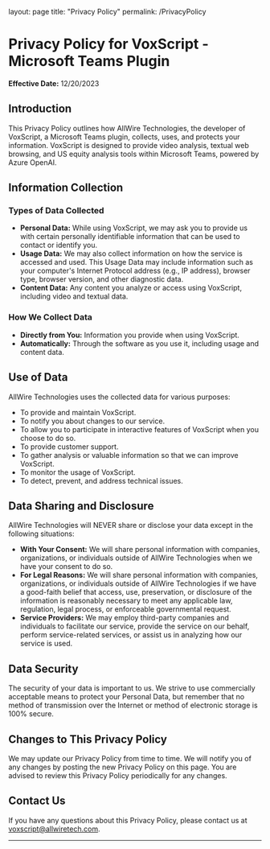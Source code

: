 layout: page
title: "Privacy Policy"
permalink: /PrivacyPolicy

# Privacy Policy for VoxScript - Microsoft Teams Plugin

**Effective Date:** 12/20/2023

## Introduction

This Privacy Policy outlines how AllWire Technologies, the developer of VoxScript, a Microsoft Teams plugin, collects, uses, and protects your information. VoxScript is designed to provide video analysis, textual web browsing, and US equity analysis tools within Microsoft Teams, powered by Azure OpenAI.

## Information Collection

### Types of Data Collected

- **Personal Data:** While using VoxScript, we may ask you to provide us with certain personally identifiable information that can be used to contact or identify you.
- **Usage Data:** We may also collect information on how the service is accessed and used. This Usage Data may include information such as your computer's Internet Protocol address (e.g., IP address), browser type, browser version, and other diagnostic data.
- **Content Data:** Any content you analyze or access using VoxScript, including video and textual data.

### How We Collect Data

- **Directly from You:** Information you provide when using VoxScript.
- **Automatically:** Through the software as you use it, including usage and content data.

## Use of Data

AllWire Technologies uses the collected data for various purposes:

- To provide and maintain VoxScript.
- To notify you about changes to our service.
- To allow you to participate in interactive features of VoxScript when you choose to do so.
- To provide customer support.
- To gather analysis or valuable information so that we can improve VoxScript.
- To monitor the usage of VoxScript.
- To detect, prevent, and address technical issues.

## Data Sharing and Disclosure

AllWire Technologies will NEVER share or disclose your data except in the following situations:

- **With Your Consent:** We will share personal information with companies, organizations, or individuals outside of AllWire Technologies when we have your consent to do so.
- **For Legal Reasons:** We will share personal information with companies, organizations, or individuals outside of AllWire Technologies if we have a good-faith belief that access, use, preservation, or disclosure of the information is reasonably necessary to meet any applicable law, regulation, legal process, or enforceable governmental request.
- **Service Providers:** We may employ third-party companies and individuals to facilitate our service, provide the service on our behalf, perform service-related services, or assist us in analyzing how our service is used.

## Data Security

The security of your data is important to us. We strive to use commercially acceptable means to protect your Personal Data, but remember that no method of transmission over the Internet or method of electronic storage is 100% secure.

## Changes to This Privacy Policy

We may update our Privacy Policy from time to time. We will notify you of any changes by posting the new Privacy Policy on this page. You are advised to review this Privacy Policy periodically for any changes.

## Contact Us

If you have any questions about this Privacy Policy, please contact us at voxscript@allwiretech.com.

---
